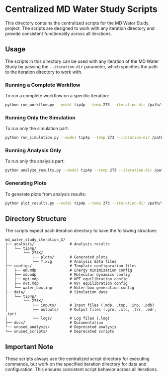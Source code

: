 # Centralized MD Water Study Scripts

This directory contains the centralized scripts for the MD Water Study project. The scripts are designed to work with any iteration directory and provide consistent functionality across all iterations.

## Usage

The scripts in this directory can be used with any iteration of the MD Water Study by passing the `--iteration-dir` parameter, which specifies the path to the iteration directory to work with.

### Running a Complete Workflow

To run a complete workflow on a specific iteration:

```bash
python run_workflow.py --model tip4p --temp 273 --iteration-dir /path/to/md_water_study_iteration_X
```

### Running Only the Simulation

To run only the simulation part:

```bash
python run_simulation.py --model tip4p --temp 273 --iteration-dir /path/to/md_water_study_iteration_X
```

### Running Analysis Only

To run only the analysis part:

```bash
python analyze_results.py --model tip4p --temp 273 --iteration-dir /path/to/md_water_study_iteration_X
```

### Generating Plots

To generate plots from analysis results:

```bash
python plot_results.py --model tip4p --temp 273 --iteration-dir /path/to/md_water_study_iteration_X
```

## Directory Structure

The scripts expect each iteration directory to have the following structure:

```
md_water_study_iteration_X/
├── analysis/                # Analysis results
│   └── tip4p/
│       └── 273K/
│           ├── plots/       # Generated plots
│           └── *.xvg        # Analysis data files
├── configs/                 # Template configuration files
│   ├── em.mdp               # Energy minimization config
│   ├── md.mdp               # Molecular dynamics config
│   ├── npt.mdp              # NPT equilibration config
│   ├── nvt.mdp              # NVT equilibration config
│   └── water_box.inp        # Water box generation config
├── data/                    # Simulation data
│   └── tip4p/
│       └── 273K/
│           ├── inputs/      # Input files (.mdp, .top, .inp, .pdb)
│           ├── outputs/     # Output files (.gro, .xtc, .trr, .edr, .tpr)
│           └── logs/        # Log files (.log)
├── docs/                    # Documentation
└── unused_analysis/         # Deprecated analysis
└── unused_scripts/          # Deprecated scripts
```

## Important Note

These scripts always use the centralized script directory for executing commands, but work on the specified iteration directory for data and configuration. This ensures consistent script behavior across all iterations. 